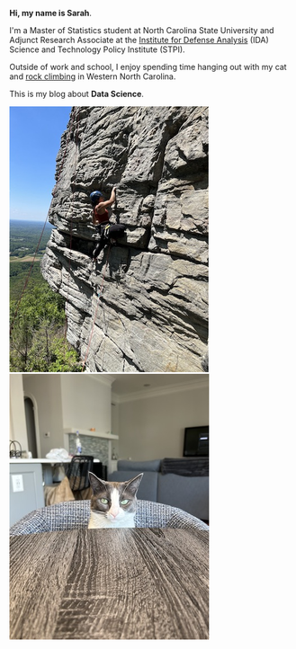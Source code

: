 **Hi, my name is Sarah**.

I'm a Master of Statistics student at North Carolina State University and Adjunct Research Associate at the [Institute for Defense Analysis](https://www.ida.org/) (IDA) Science and Technology Policy Institute (STPI). 

Outside of work and school, I enjoy spending time hanging out with my cat and [rock climbing](https://carolinaclimbers.org/) in Western North Carolina.

This is my blog about **Data Science**.

![climb](IMG_1.jpeg) ![cat](IMG_3.jpeg)



